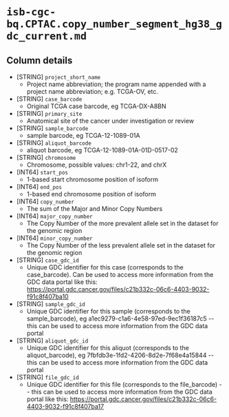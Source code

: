 # `isb-cgc-bq.CPTAC.copy_number_segment_hg38_gdc_current.md`

## Column details

* [STRING]    `project_short_name`
  - Project name abbreviation; the program name appended with a project name abbreviation; e.g. TCGA-OV, etc.
* [STRING]    `case_barcode`
  - Original TCGA case barcode, eg TCGA-DX-A8BN
* [STRING]    `primary_site`
  - Anatomical site of the cancer under investigation or review
* [STRING]    `sample_barcode`
  - sample barcode, eg TCGA-12-1089-01A
* [STRING]    `aliquot_barcode`
  - aliquot barcode, eg TCGA-12-1089-01A-01D-0517-02
* [STRING]    `chromosome`
  - Chromosome, possible values: chr1-22, and chrX
* [INT64]    `start_pos`
  - 1-based start chromosome position of isoform
* [INT64]    `end_pos`
  - 1-based end chromosome position of isoform
* [INT64]    `copy_number`
  - The sum of the Major and Minor Copy Numbers
* [INT64]    `major_copy_number`
  - The Copy Number of the more prevalent allele set in the dataset for the genomic region
* [INT64]    `minor_copy_number`
  - The Copy Number of the less prevalent allele set in the dataset for the genomic region
* [STRING]    `case_gdc_id`
  - Unique GDC identifier for this case (corresponds to the case_barcode).  Can be used to access more information from the GDC data portal like this:   https://portal.gdc.cancer.gov/files/c21b332c-06c6-4403-9032-f91c8f407ba10
* [STRING]    `sample_gdc_id`
  - Unique GDC identifier for this sample (corresponds to the sample_barcode), eg a1ec9279-c1a6-4e58-97ed-9ec1f36187c5  --  this can be used to access more information from the GDC data portal
* [STRING]    `aliquot_gdc_id`
  - Unique GDC identifier for this aliquot (corresponds to the aliquot_barcode), eg 7fbfdb3e-1fd2-4206-8d2e-7f68e4a15844  --  this can be used to access more information from the GDC data portal
* [STRING]    `file_gdc_id`
  - Unique GDC identifier for this file (corresponds to the file_barcode)  --  this can be used to access more information from the GDC data portal like this: https://portal.gdc.cancer.gov/files/c21b332c-06c6-4403-9032-f91c8f407ba17


